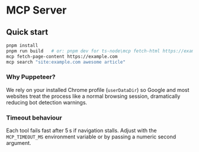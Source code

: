 # MCP Server

## Quick start

```bash
pnpm install
pnpm run build   # or: pnpm dev for ts-node\mcp fetch-html https://example.com
mcp fetch-page-content https://example.com
mcp search "site:example.com awesome article"
```

### Why Puppeteer?

We rely on your installed Chrome profile (`userDataDir`) so Google and most websites treat the process like a normal browsing session, dramatically reducing bot detection warnings.

### Timeout behaviour

Each tool fails fast after 5 s if navigation stalls. Adjust with the `MCP_TIMEOUT_MS` environment variable or by passing a numeric second argument.
